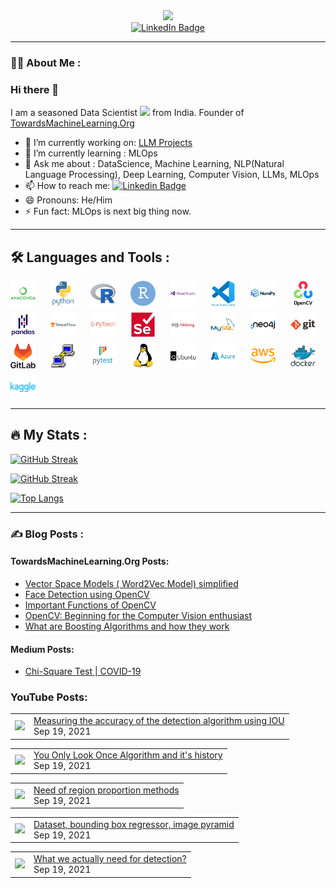 
<div id="header" align="center">
  <img src="https://media.giphy.com/media/M9gbBd9nbDrOTu1Mqx/giphy.gif" width="100"/>
</div>

<div id="badges" align="center">
  <a href="https://www.linkedin.com/in/praveen-kumar-anwla-49169266/">
    <img src="https://img.shields.io/badge/LinkedIn-blue?style=for-the-badge&logo=linkedin&logoColor=white" alt="LinkedIn Badge"/>
  </a>
</div>

---

### :man_technologist: About Me :
### Hi there 👋
I am a seasoned Data Scientist <img src="https://media.giphy.com/media/WUlplcMpOCEmTGBtBW/giphy.gif" width="30"> from India. Founder of [TowardsMachineLearning.Org](https://towardsmachinelearning.org/)

- 🔭 I’m currently working on: [LLM Projects](https://github.com/Praveen76/LLM-Projects-Archive)
- 🌱 I’m currently learning : MLOps
- 💬 Ask me about : DataScience, Machine Learning, NLP(Natural Language Processing), Deep Learning, Computer Vision, LLMs, MLOps
- 📫 How to reach me:  [![Linkedin Badge](https://img.shields.io/badge/-Praveen-blue?style=flat&logo=Linkedin&logoColor=white)](https://www.linkedin.com/in/praveen-kumar-anwla-49169266/)
- 😄 Pronouns:  He/Him
- ⚡ Fun fact:  MLOps is next big thing now.

---

## :hammer_and_wrench: Languages and Tools :

<div style="display: flex; flex-wrap: wrap; gap: 10px;">
  <img src="https://github.com/devicons/devicon/blob/master/icons/anaconda/anaconda-original-wordmark.svg" title="anaconda" alt="anaconda" width="40" height="40" />&nbsp;
  <img src="https://github.com/devicons/devicon/blob/master/icons/python/python-original-wordmark.svg" title="python" alt="python" width="40" height="40" />&nbsp;
  <img src="https://github.com/devicons/devicon/blob/master/icons/r/r-original.svg" title="R" alt="R" width="40" height="40" />&nbsp;
  <img src="https://github.com/devicons/devicon/blob/master/icons/rstudio/rstudio-original.svg" title="rstudio" alt="rstudio" width="40" height="40" />&nbsp;
  <img src="https://github.com/devicons/devicon/blob/master/icons/visualstudio/visualstudio-plain-wordmark.svg" title="visualstudio" alt="visualstudio" width="40" height="40" />&nbsp;
  <img src="https://github.com/devicons/devicon/blob/master/icons/vscode/vscode-original-wordmark.svg" title="vscode" alt="vscode" width="40" height="40" />&nbsp;
  <img src="https://github.com/devicons/devicon/blob/master/icons/numpy/numpy-original-wordmark.svg" title="numpy" alt="numpy" width="40" height="40" />&nbsp;
  <img src="https://github.com/devicons/devicon/blob/master/icons/opencv/opencv-original-wordmark.svg" title="opencv" alt="opencv" width="40" height="40" />&nbsp;
  <img src="https://github.com/devicons/devicon/blob/master/icons/pandas/pandas-original-wordmark.svg" title="pandas" alt="pandas" width="40" height="40" />&nbsp;
  <img src="https://github.com/devicons/devicon/blob/master/icons/tensorflow/tensorflow-original-wordmark.svg" title="tensorflow" alt="tensorflow" width="40" height="40" />&nbsp;
  <img src="https://github.com/devicons/devicon/blob/master/icons/pytorch/pytorch-plain-wordmark.svg" title="pytorch" alt="pytorch" width="40" height="40" />&nbsp;
  <img src="https://github.com/devicons/devicon/blob/master/icons/selenium/selenium-original.svg" title="selenium" alt="selenium" width="40" height="40" />&nbsp;
  <img src="https://github.com/devicons/devicon/blob/master/icons/sqlalchemy/sqlalchemy-original-wordmark.svg" title="sqlalchemy" alt="sqlalchemy" width="40" height="40" />&nbsp;
  <img src="https://github.com/devicons/devicon/blob/master/icons/mysql/mysql-original-wordmark.svg" title="MySQL" alt="MySQL" width="40" height="40" />&nbsp;
  <img src="https://github.com/devicons/devicon/blob/master/icons/neo4j/neo4j-original-wordmark.svg" title="neo4j" alt="neo4j" width="40" height="40" />&nbsp;
  <img src="https://github.com/devicons/devicon/blob/master/icons/git/git-original-wordmark.svg" title="Git" alt="Git" width="40" height="40" />&nbsp;
  <img src="https://github.com/devicons/devicon/blob/master/icons/gitlab/gitlab-original-wordmark.svg" title="gitlab" alt="gitlab" width="40" height="40" />&nbsp;
  <img src="https://github.com/devicons/devicon/blob/master/icons/putty/putty-original.svg" title="putty" alt="putty" width="40" height="40" />&nbsp;
  <img src="https://github.com/devicons/devicon/blob/master/icons/pytest/pytest-original-wordmark.svg" title="pytest" alt="pytest" width="40" height="40" />&nbsp;
  <img src="https://github.com/devicons/devicon/blob/master/icons/linux/linux-original.svg" title="linux" alt="linux" width="40" height="40" />&nbsp;
  <img src="https://github.com/devicons/devicon/blob/master/icons/ubuntu/ubuntu-plain-wordmark.svg" title="ubuntu" alt="ubuntu" width="40" height="40" />&nbsp;
  <img src="https://github.com/devicons/devicon/blob/master/icons/azure/azure-original-wordmark.svg" title="azure" alt="azure" width="40" height="40" />&nbsp;
  <img src="https://github.com/devicons/devicon/blob/master/icons/amazonwebservices/amazonwebservices-plain-wordmark.svg" title="AWS" alt="AWS" width="40" height="40" />&nbsp;
  <img src="https://github.com/devicons/devicon/blob/master/icons/docker/docker-original-wordmark.svg" title="docker" alt="docker" width="40" height="40" />&nbsp;
  <img src="https://github.com/devicons/devicon/blob/master/icons/kaggle/kaggle-original-wordmark.svg" title="kaggle" alt="kaggle" width="40" height="40" />&nbsp;
</div>


---

## :fire: My Stats :

[![GitHub Streak](https://github-readme-streak-stats-new.vercel.app?user=Praveen76&theme=dark&date_format=M%20j%5B%2C%20Y%5D)](https://git.io/streak-stats)

[![GitHub Streak](https://github-readme-streak-stats-new.vercel.app?user=Praveen76&theme=dark&date_format=M%20j%5B%2C%20Y%5D&mode=weekly)](https://git.io/streak-stats)

[![Top Langs](https://github-readme-stats.vercel.app/api/top-langs/?username=Praveen76&layout=compact&theme=vision-friendly-dark)](https://github.com/anuraghazra/github-readme-stats)


---

### :writing_hand: Blog Posts :

#### TowardsMachineLearning.Org Posts:
<!-- TowardsMachineLearning.Org:START -->
- [Vector Space Models &lpar; Word2Vec Model&rpar; simplified](https://towardsmachinelearning.org/vector-space-model-word2vec-model/)
- [Face Detection using OpenCV](https://towardsmachinelearning.org/face-detection-using-opencv/)
- [Important Functions of OpenCV](https://towardsmachinelearning.org/important-functions-of-opencv/)
- [OpenCV: Beginning for the Computer Vision enthusiast](https://towardsmachinelearning.org/introduction-to-opencv/)
- [What are Boosting Algorithms and how they work](https://towardsmachinelearning.org/boosting-algorithms/)
<!-- TowardsMachineLearning.Org:END -->

#### Medium Posts:
<!-- Medium:START -->
- [Chi-Square Test | COVID-19](https://medium.com/@praveenkumar.kumar76/chi-square-test-covid-19-a549eddade34?source=rss-f324798a1713------2)
<!-- Medium:END -->


### YouTube Posts:
<!-- YouTube:START --><table><tr><td><a href="https://www.youtube.com/watch?v=FncHcijU6tw"><img width="140px" src="http://img.youtube.com/vi/FncHcijU6tw/maxresdefault.jpg"></a></td>
<td><a href="https://www.youtube.com/watch?v=FncHcijU6tw">Measuring the accuracy of the detection algorithm using IOU</a><br/>Sep 19, 2021</td></tr></table>
<table><tr><td><a href="https://www.youtube.com/watch?v=36_S0kaLNjE"><img width="140px" src="http://img.youtube.com/vi/36_S0kaLNjE/maxresdefault.jpg"></a></td>
<td><a href="https://www.youtube.com/watch?v=36_S0kaLNjE">You Only Look Once Algorithm and it&#39;s history</a><br/>Sep 19, 2021</td></tr></table>
<table><tr><td><a href="https://www.youtube.com/watch?v=hH43zEAeaqs"><img width="140px" src="http://img.youtube.com/vi/hH43zEAeaqs/maxresdefault.jpg"></a></td>
<td><a href="https://www.youtube.com/watch?v=hH43zEAeaqs">Need of region proportion methods</a><br/>Sep 19, 2021</td></tr></table>
<table><tr><td><a href="https://www.youtube.com/watch?v=OnnwuafZbEk"><img width="140px" src="http://img.youtube.com/vi/OnnwuafZbEk/maxresdefault.jpg"></a></td>
<td><a href="https://www.youtube.com/watch?v=OnnwuafZbEk">Dataset, bounding box regressor, image pyramid</a><br/>Sep 19, 2021</td></tr></table>
<table><tr><td><a href="https://www.youtube.com/watch?v=xU1p_6uncG0"><img width="140px" src="http://img.youtube.com/vi/xU1p_6uncG0/maxresdefault.jpg"></a></td>
<td><a href="https://www.youtube.com/watch?v=xU1p_6uncG0">What we actually need for detection?</a><br/>Sep 19, 2021</td></tr></table>
<!-- YouTube:END -->
